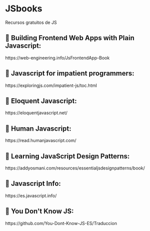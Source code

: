 # JSbooks
Recursos gratuitos de JS

<h2> 📖 Building Frontend Web Apps with Plain Javascript:</h2> https://web-engineering.info/JsFrontendApp-Book 

<h2> 📖 Javascript for impatient programmers:</h2> https://exploringjs.com/impatient-js/toc.html

<h2> 📖 Eloquent Javascript:</h2> https://eloquentjavascript.net/

<h2> 📖 Human Javascript:</h2> https://read.humanjavascript.com/

<h2> 📖 Learning JavaScript Design Patterns: </h2>https://addyosmani.com/resources/essentialjsdesignpatterns/book/

<h2> 📖 Javascript Info:</h2> https://es.javascript.info/

<h2> 📖 You Don't Know JS:</h2> https://github.com/You-Dont-Know-JS-ES/Traduccion
